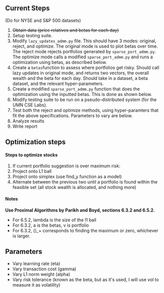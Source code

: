 ## Current Steps
(Do for NYSE and S&P 500 datasets)

1. ~~Obtain data (price relatives and betas for each day)~~
2. Setup testing suite.
 1. Modify ```lazy_updates_admm.py``` file. This should have 3 modes: original, reject, and optimize. The original mode is used to plot betas over time. The reject mode rejects portfolios generated by ```sparse_port_admm.py```. The optimize mode calls a modified ```sparse_port_admm.py``` and runs a optimization using betas, as described below.
 2. Create a ```betas```function to assess where portfolios get risky. Should call lazy updates in original mode, and returns two vectors, the overall wealth and the beta for each day. Should take in a dataset, a beta dataset, and the relevant hyper-parameters.
 3. Create a modified ```sparse_port_admm.py``` function that does the optimization using the inputted betas. This is done as shown below.
 4. Modify testing suite to be run on a pseudo-distributed system (for the UMN CSE Labs).
3. Test both the reject and optimize methods, using hyper-paramters that fit the above specifications. Parameters to vary are below.
4. Analyze results
5. Write report

## Optimization steps
#### Steps to optimize stocks
1. If current portfolio suggestion is over maximum risk:
2. Project onto L1 ball
3. Project onto simplex (use find_y function as a model)
4. Alternate between the previous two until a portfolio is found within the feasible set (all stock wealth is allocated, and nothing more)

#### Notes
**Use Proximal Algorithms by Parikh and Boyd, sections 6.3.2 and 6.5.2.**
* For 6.5.2, lambda is the size of the l1 ball
* For 6.3.2, a is the betas, v is portfolio
* For 6.3.2, ()_+ corresponds to finding the maximum or zero, whichever is larger.

## Parameters
* Vary learning rate (eta)
* Vary transaction cost (gamma)
* Vary L1 norm weight (alpha)
* Vary risk tolerance (known as the beta, but as it's used, I will use vol to measure it as volatility)
